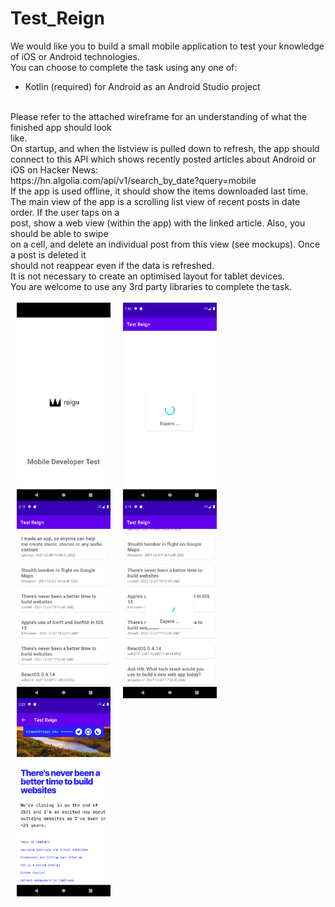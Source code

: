 # Test_Reign

We would like you to build a small mobile application to test your knowledge of iOS or Android
technologies.</br>
You can choose to complete the task using any one of:</br>
* Kotlin (required) for Android as an Android Studio project</br>
</br>
Please refer to the attached wireframe for an understanding of what the finished app should look</br>
like.</br>
On startup, and when the listview is pulled down to refresh, the app should connect to this API
which shows recently posted articles about Android or iOS on Hacker News:</br>
https://hn.algolia.com/api/v1/search_by_date?query=mobile</br>
If the app is used offline, it should show the items downloaded last time.</br>
The main view of the app is a scrolling list view of recent posts in date order. If the user taps on a</br>
post, show a web view (within the app) with the linked article. Also, you should be able to swipe</br>
on a cell, and delete an individual post from this view (see mockups). Once a post is deleted it</br>
should not reappear even if the data is refreshed.</br>
It is not necessary to create an optimised layout for tablet devices.</br>
You are welcome to use any 3rd party libraries to complete the task.</br>
</br>
<img align="left" hspace="10" src="Captura_pantalla/Screenshot_1640025333.png" width="150" >
<img align="left" hspace="10" src="Captura_pantalla/Screenshot_1640025819.png" width="150"/>
<img align="left" hspace="10" src="Captura_pantalla/Screenshot_1640027990.png" width="150" >
<img align="left" hspace="10" src="Captura_pantalla/Screenshot_1640027992.png" width="150"/>
<img align="left" hspace="10" src="Captura_pantalla/Screenshot_1640028232.png" width="150"/>
